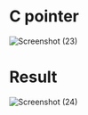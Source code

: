 # C pointer

![Screenshot (23)](https://user-images.githubusercontent.com/116795679/224238368-18f559d7-2dc5-4a46-9305-bf8812a615e9.png)


# Result

![Screenshot (24)](https://user-images.githubusercontent.com/116795679/224238406-e322894b-296f-4e1a-952b-50c51abd13dc.png)
